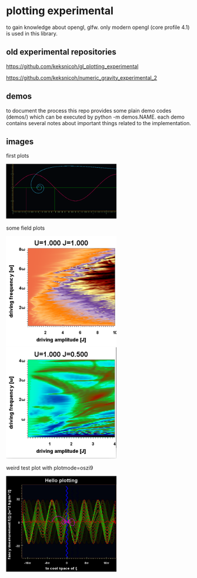 plotting experimental
=====================
to gain knowledge about opengl, glfw. only modern opengl (core profile 4.1)
is used in this library.

old experimental repositories
-----------------------------
https://github.com/keksnicoh/gl_plotting_experimental

https://github.com/keksnicoh/numeric_gravity_experimental_2

demos
-----
to document the process this repo provides some plain demo 
codes (demos/) which can be executed by python -m demos.NAME. 
each demo contains several notes about important things related
to the implementation.

images
------
first plots

<img src="/firstplot.png"  width="300"/>


some field plots


<img src="assets/varf-deltan-kapitza-colors.png" width="300"/>
<img src="assets/variance-cool2.png"  width="300"/>


weird test plot with plotmode=oszi9

<img src="/weird-oszi.jpg"  width="300"/>

